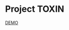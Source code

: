 Project TOXIN
=========================

[DEMO](https://maximshmatov.github.io/toxin/dist/index.html)
